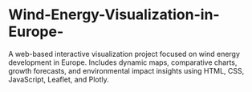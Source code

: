 # Wind-Energy-Visualization-in-Europe-
A web-based interactive visualization project focused on wind energy development in Europe. Includes dynamic maps, comparative charts, growth forecasts, and environmental impact insights using HTML, CSS, JavaScript, Leaflet, and Plotly.
